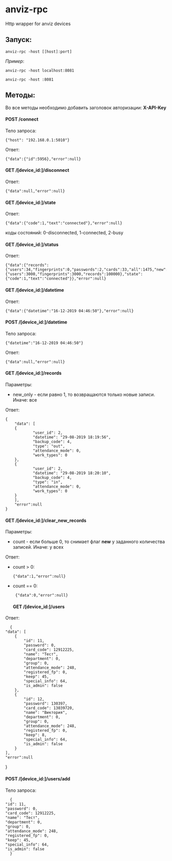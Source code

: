 # anviz-rpc
Http wrapper for anviz devices

## Запуск: 

    anviz-rpc -host [[host]:port]

*Пример*: 

    anviz-rpc -host localhost:8081

    anviz-rpc -host :8081

## Методы:
  Во все методы необходимо добавить заголовок авторизации: **X-API-Key** 
  
  #### POST /connect
Тело запроса: 
        
    {"host": "192.168.0.1:5010"}
    
Ответ:

    {"data":{"id":5956},"error":null} 
    
  #### GET /[device_id:]/disconnect
Ответ:
  
    {"data":null,"error":null}

  #### GET /[device_id:]/state
Ответ:
  
    {"data":{"code":1,"text":"connected"},"error":null}
коды состояний: 0-disconnected, 1-connected, 2-busy

  #### GET /[device_id:]/status
Ответ:

    {"data":{"records":{"users":34,"fingerprints":0,"passwords":2,"cards":33,"all":1475,"new":0},"capacity":{"users":3000,"fingerprints":3000,"records":100000},"state":{"code":1,"text":"connected"}},"error":null}
    
  #### GET /[device_id:]/datetime
Ответ:

    {"data":{"datetime":"16-12-2019 04:46:50"},"error":null}
   
  #### POST /[device_id:]/datetime
Тело запроса: 

    {"datetime":"16-12-2019 04:46:50"}
Ответ:
     
    {"data":null,"error":null}
  #### GET /[device_id:]/records
Параметры:
    
  - new_only - если равно 1, то возвращаются только новые записи. Иначе: все
 
Ответ:

    {
        "data": [
        {
                "user_id": 2,
                "datetime": "29-08-2019 18:19:56",
                "backup_code": 4,
                "type": "out",
                "attendance_mode": 0,
                "work_types": 0
        },
        {
                "user_id": 2,
                "datetime": "29-08-2019 18:20:10",
                "backup_code": 4,
                "type": "in",
                "attendance_mode": 0,
                "work_types": 0
        }
        ],
        "error":null
    }
  #### GET /[device_id:]/clear_new_records
Параметры:
  
  - count - если больше 0, то снимает флаг **new** у заданного количества записей. Иначе: у всех
  
Ответ:

- count > 0:
  
      {"data":1,"error":null}
    
- count == 0:
 
       {"data":0,"error":null}
  #### GET /[device_id:]/users
  
 Ответ:
 
      {
    "data": [
        {            
            "id": 11,
            "password": 0,
            "card_code": 12912225,
            "name": "Тест",
            "department": 0,
            "group": 0,
            "attendance_mode": 248,
            "registered_fp": 0,
            "keep": 45,
            "special_info": 64,
            "is_admin": false
        },
        {
            "id": 12,
            "password": 130397,
            "card_code": 13039720,
            "name": "Виктория",
            "department": 0,
            "group": 0,
            "attendance_mode": 248,
            "registered_fp": 0,
            "keep": 8,
            "special_info": 64,
            "is_admin": false
        }
    ],
    "error":null
}
  #### POST /[device_id:]/users/add   
  
  Тело запроса:  
  
      {			
	"id": 11,
	"password": 0,
	"card_code": 12912225,
	"name": "Тест",
	"department": 0,
	"group": 0,
	"attendance_mode": 248,
	"registered_fp": 0,
	"keep": 45,
	"special_info": 64,
	"is_admin": false
      }
      
